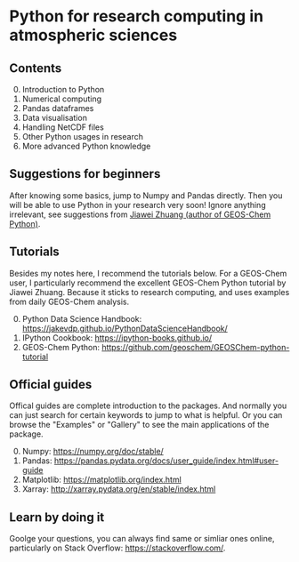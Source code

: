 # Python for research computing in atmospheric sciences

## Contents
0. Introduction to Python
1. Numerical computing
2. Pandas dataframes
3. Data visualisation
4. Handling NetCDF files
5. Other Python usages in research
6. More advanced Python knowledge

## Suggestions for beginners
After knowing some basics, jump to Numpy and Pandas directly. Then you will be able to use Python in your research very soon! Ignore anything irrelevant, see suggestions from [Jiawei Zhuang (author of GEOS-Chem Python)](https://github.com/geoschem/GEOSChem-python-tutorial#how-to-learn-python).


## Tutorials
Besides my notes here, I recommend the tutorials below. For a GEOS-Chem user, I particularly recommend the excellent GEOS-Chem Python tutorial by Jiawei Zhuang. Because it sticks to research computing, and uses examples from daily GEOS-Chem analysis.

0. Python Data Science Handbook: https://jakevdp.github.io/PythonDataScienceHandbook/
1. IPython Cookbook: https://ipython-books.github.io/
2. GEOS-Chem Python: https://github.com/geoschem/GEOSChem-python-tutorial

## Official guides 
Offical guides are complete introduction to the packages. And normally you can just search for certain keywords to jump to what is helpful. Or you can browse the "Examples" or "Gallery" to see the main applications of the package.

0. Numpy: https://numpy.org/doc/stable/
1. Pandas: https://pandas.pydata.org/docs/user_guide/index.html#user-guide
2. Matplotlib: https://matplotlib.org/index.html
3. Xarray: http://xarray.pydata.org/en/stable/index.html

## Learn by doing it
Goolge your questions, you can always find same or simliar ones online, particularly on Stack Overflow: https://stackoverflow.com/.
